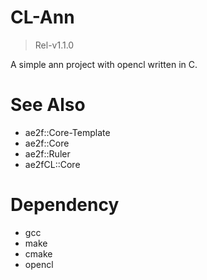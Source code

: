 # CL-Ann
> Rel-v1.1.0

A simple ann project with opencl written in C.

# See Also
- ae2f::Core-Template
- ae2f::Core
- ae2f::Ruler
- ae2fCL::Core

# Dependency
- gcc
- make
- cmake
- opencl